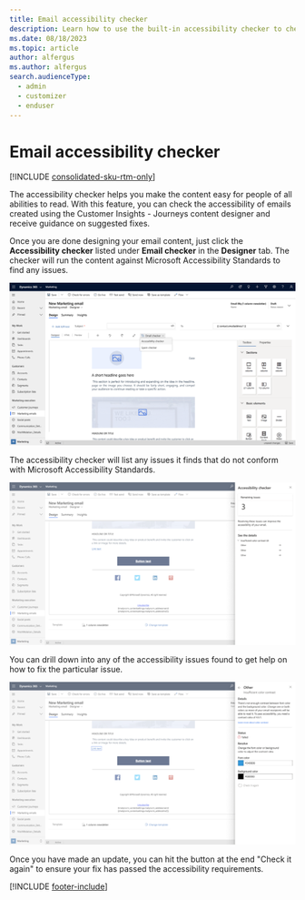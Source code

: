 ```yaml
---
title: Email accessibility checker
description: Learn how to use the built-in accessibility checker to check and resolve accessibility issues in your email messages.
ms.date: 08/18/2023
ms.topic: article
author: alfergus
ms.author: alfergus
search.audienceType: 
  - admin
  - customizer
  - enduser
---
```


# Email accessibility checker

[!INCLUDE [consolidated-sku-rtm-only](./includes/consolidated-sku-rtm-only.md)]

The accessibility checker helps you make the content easy for people of all abilities to read. With this feature, you can check the accessibility of emails created using the Customer Insights - Journeys content designer and receive guidance on suggested fixes.

Once you are done designing your email content, just click the **Accessibility checker** listed under **Email checker** in the **Designer** tab. The checker will run the content against Microsoft Accessibility Standards to find any issues.

![Accessibility checker menu location.](./media/accessibility-checker-entry.png "Accessibility checker menu location")

The accessibility checker will list any issues it finds that do not conform with Microsoft Accessibility Standards.

![Accessibility checker issues list.](./media/accessibility-checker-panel.png "Accessibility checker issues list")

You can drill down into any of the accessibility issues found to get help on how to fix the particular issue.

![Accessibility checker drill-down.](./media/accessibility-checker-issue-drill.png "Accessibility checker drill down")

Once you have made an update, you can hit the button at the end "Check it again" to ensure your fix has passed the accessibility requirements.

[!INCLUDE [footer-include](./includes/footer-banner.md)]
